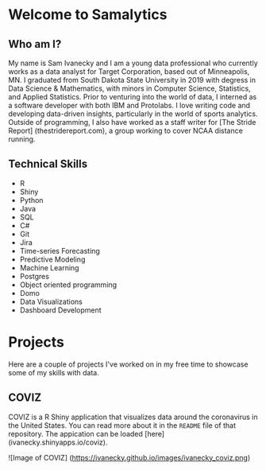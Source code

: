 # Welcome to Samalytics

## Who am I?
My name is Sam Ivanecky and I am a young data professional who currently works as a data analyst for Target Corporation, based out of Minneapolis, MN. I graduated from South Dakota State University in 2019 with degress in Data Science & Mathematics, with minors in Computer Science, Statistics, and Applied Statistics. Prior to venturing into the world of data, I interned as a software developer with both IBM and Protolabs. I love writing code and developing data-driven insights, particularly in the world of sports analytics. Outside of programming, I also have worked as a staff writer for [The Stride Report] (thestridereport.com), a group working to cover NCAA distance running. 

## Technical Skills
* R
* Shiny
* Python
* Java
* SQL
* C#
* Git
* Jira
* Time-series Forecasting
* Predictive Modeling
* Machine Learning
* Postgres
* Object oriented programming
* Domo
* Data Visualizations
* Dashboard Development

# Projects
Here are a couple of projects I've worked on in my free time to showcase some of my skills with data.

## COVIZ
COVIZ is a R Shiny application that visualizes data around the coronavirus in the United States. You can read more about it in the `README` file of that repository. The appication can be loaded [here] (ivanecky.shinyapps.io/coviz).

![Image of COVIZ] (https://ivanecky.github.io/images/ivanecky_coviz.png)
